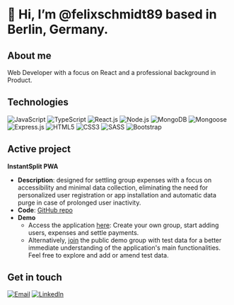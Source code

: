 # 👋 Hi, I’m @felixschmidt89 based in Berlin, Germany.

## About me
Web Developer with a focus on React and a professional background in Product.

## Technologies
![JavaScript](https://img.shields.io/badge/JavaScript-F7DF1E?style=for-the-badge&logo=javascript&logoColor=black)
![TypeScript](https://img.shields.io/badge/TypeScript-3178C6?style=for-the-badge&logo=typescript&logoColor=white)
![React.js](https://img.shields.io/badge/React.js-61DAFB?style=for-the-badge&logo=react&logoColor=black)
![Node.js](https://img.shields.io/badge/Node.js-339933?style=for-the-badge&logo=node.js&logoColor=white)
![MongoDB](https://img.shields.io/badge/MongoDB-47A248?style=for-the-badge&logo=mongodb&logoColor=white)
![Mongoose](https://img.shields.io/badge/Mongoose-47A248?style=for-the-badge&logo=mongoose&logoColor=white)
![Express.js](https://img.shields.io/badge/Express.js-000000?style=for-the-badge&logo=express&logoColor=white)
![HTML5](https://img.shields.io/badge/HTML5-E34F26?style=for-the-badge&logo=html5&logoColor=white)
![CSS3](https://img.shields.io/badge/CSS3-1572B6?style=for-the-badge&logo=css3&logoColor=white)
![SASS](https://img.shields.io/badge/SASS-CC6699?style=for-the-badge&logo=sass&logoColor=white)
![Bootstrap](https://img.shields.io/badge/Bootstrap-563D7C?style=for-the-badge&logo=bootstrap&logoColor=white)

## Active project  
**InstantSplit PWA**
- **Description**: designed for settling group expenses with a focus on accessibility and minimal data collection, eliminating the need for personalized user registration or app installation and automatic data purge in case of prolonged user inactivity.
- **Code**: [GitHub repo](https://github.com/felixschmidt89/InstantSpilt)
- **Demo**
  - Access the application [here](https://www.instantsplit.de/): Create your own group, start adding users, expenses and settle payments.
  - Alternatively, [join](https://instantsplit.de/join-en-instantsplit-group/Italy%20Trip%20GitHub%20Demo/UO99CWXD) the public demo group with test data for a better immediate understanding of the application's main functionalities. Feel free to explore and add or amend test data.

## Get in touch
[![Email](https://img.shields.io/badge/Email-%23D14836.svg?style=for-the-badge&logo=email&logoColor=white)](mailto:felix.schmidt@protonmail.com)
[![LinkedIn](https://img.shields.io/badge/linkedin-%230077B5.svg?&style=for-the-badge&logo=linkedin&logoColor=white)](https://www.linkedin.com/in/felixschmidt89/)
